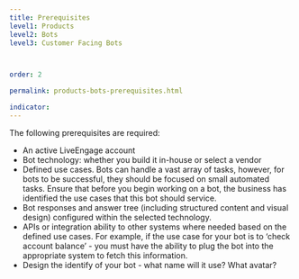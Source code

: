 ```yaml
---
title: Prerequisites
level1: Products
level2: Bots
level3: Customer Facing Bots



order: 2

permalink: products-bots-prerequisites.html

indicator:
---
```


The following prerequisites are required:

* An active LiveEngage account
* Bot technology: whether you build it in-house or select a vendor
* Defined use cases.  Bots can handle a vast array of tasks, however, for bots to be successful, they should be focused on small automated tasks.  Ensure that before you begin working on a bot, the business has identified the use cases that this bot should service.
* Bot responses and answer tree (including structured content and visual design) configured within the selected technology. 
* APIs or integration ability to other systems where needed based on the defined use cases.  For example, if the use case for your bot is to ‘check account balance’ - you must have the ability to plug the bot into the appropriate system to fetch this information. 
* Design the identify of your bot - what name will it use? What avatar?

